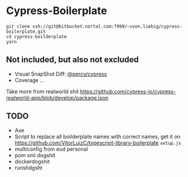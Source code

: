 # Cypress-Boilerplate

```shell
git clone ssh://git@bitbucket.nortal.com:7999/~sven.liebig/cypress-boilerplate.git
cd cypress-boilderplate
yarn
```

## Not included, but also not excluded

* Visual SnapShot Diff: [@percy/cypress](https://docs.percy.io/docs/cypress)
* Coverage ...

Take more from realworld shit https://github.com/cypress-io/cypress-realworld-app/blob/develop/package.json

## TODO

* Axe
* Script to replace all boilderplate names with correct names, get it on https://github.com/VitorLuizC/typescript-library-boilerplate `setup.js`
* multiconfig from eud personal
* pom xml dogshit
* dockerdogshit
* runshdgsht
